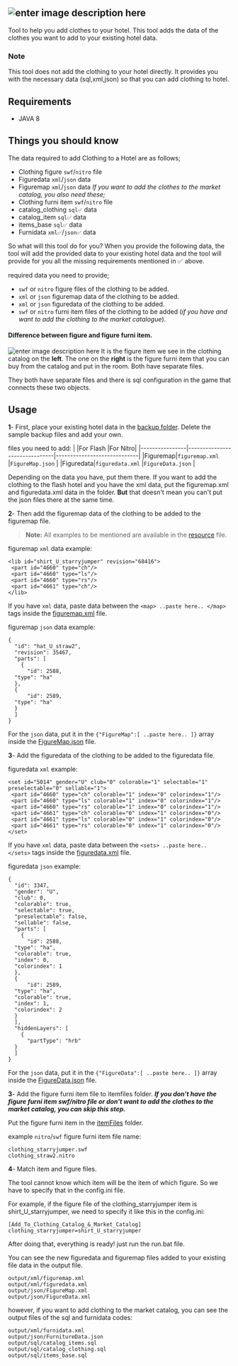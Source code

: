 ![enter image description here](https://i.hizliresim.com/cfxyi3a.gif)
-
Tool to help you add clothes to your hotel. This tool adds the data of the clothes you want to add to your existing hotel data.


### Note

This tool does not add the clothing to your hotel directly. It provides you with the necessary data (sql,xml,json) so that you can add clothing to hotel.

##  Requirements

- JAVA 8

## Things you should know

The data required to add Clothing to a Hotel are as follows;
- Clothing figure `swf`/`nitro` file 
- Figuredata `xml`/`json` data  
- Figuremap `xml`/`json` data 
*If you want to add the clothes to the market catalog, you also need these;*
- Clothing furni item  `swf`/`nitro` file 
- catalog_clothing `sql✅` data
- catalog_item `sql✅` data
- items_base `sql✅` data 
- Furnidata `xml✅`/`json✅` data

So what will this tool do for you? When you provide the following data, the tool will add the provided data to your existing hotel data and the tool will provide for you all the missing requirements mentioned in ✅ above.

required data you need to provide;
- `swf` or `nitro` figure files of the clothing to be added.
- `xml` or `json` figuremap data of the clothing to be added.
- `xml` or `json` figuredata of the clothing to be added.
- `swf` or `nitro`  furni item files of the clothing to be added (*if you have and want to add the clothing to the market catalogue*).

#### Difference between figure and figure furni item.
![enter image description here](https://i.hizliresim.com/5gxxrg9.png)
It is the figure item we see in the clothing catalog on the **left**. 
The one on the **right** is the figure furni item that you can buy from the catalog and put in the room. Both have separate files.

They both have separate files and there is sql configuration in the game that connects these two objects.

## Usage
**1**- First, place your existing hotel data in the [backup folder](https://github.com/sSelmann/Clothing-Loader/tree/master/resource/backupfiles). Delete the sample backup files and add your own.

files you need to add:
|                |For Flash                          |For Nitro|
|----------------|-------------------------------|-----------------------------|
|Figuremap|`figuremap.xml`            |`FigureMap.json`            |
|Figuredata|`figuredata.xml`            |`FigureData.json`            |

Depending on the data you have, put them there. If you want to add the clothing to the flash hotel and you have the xml data, put the figuremap.xml and figuredata.xml data in the folder. **But** that doesn't mean you can't put the json files there at the same time.

**2**- Then add the figuremap data of the clothing to be added to the figuremap file.

> **Note:** All examples to be mentioned are available in the [resource](https://github.com/sSelmann/Clothing-Loader/tree/master/resource)
> file.


figuremap `xml` data example:

    <lib id="shirt_U_starryjumper" revision="68416">  
     <part id="4660" type="ch"/>  
     <part id="4660" type="ls"/>  
     <part id="4660" type="rs"/>  
     <part id="4661" type="ch"/>  
    </lib>
If you have `xml` data, paste data between the `<map> ..paste here.. </map>` tags inside the [figuremap.xml](https://github.com/sSelmann/Clothing-Loader/blob/master/resource/input/figuremap.xml) file.

figuremap `json` data example:

    {  
      "id": "hat_U_straw2",  
      "revision": 35467,  
      "parts": [  
        {  
          "id": 2588,  
      "type": "ha"  
      },  
      {  
          "id": 2589,  
      "type": "ha"  
      }  
      ]  
    }

For the `json` data, put it in the `{"FigureMap":[ ..paste here.. ]}` array inside the [FigureMap.json](https://github.com/sSelmann/Clothing-Loader/blob/master/resource/input/FigureMap.json) file.

**3**- Add the figuredata of the clothing to be added to the figuredata file.

figuredata `xml` example:

    <set id="5014" gender="U" club="0" colorable="1" selectable="1" preselectable="0" sellable="1">  
     <part id="4660" type="ch" colorable="1" index="0" colorindex="1"/>  
     <part id="4660" type="ls" colorable="1" index="0" colorindex="1"/>  
     <part id="4660" type="rs" colorable="1" index="0" colorindex="1"/>  
     <part id="4661" type="ch" colorable="0" index="1" colorindex="0"/>  
     <part id="4661" type="ls" colorable="0" index="1" colorindex="0"/>  
     <part id="4661" type="rs" colorable="0" index="1" colorindex="0"/>  
    </set>
If you have `xml` data, paste data between the `<sets> ..paste here.. </sets>` tags inside the [figuredata.xml](https://github.com/sSelmann/Clothing-Loader/blob/master/resource/input/figuredata.xml) file.

figuredata `json` example:

    {  
      "id": 3347,  
      "gender": "U",  
      "club": 0,  
      "colorable": true,  
      "selectable": true,  
      "preselectable": false,  
      "sellable": false,  
      "parts": [  
        {  
          "id": 2588,  
      "type": "ha",  
      "colorable": true,  
      "index": 0,  
      "colorindex": 1  
      },  
      {  
          "id": 2589,  
      "type": "ha",  
      "colorable": true,  
      "index": 1,  
      "colorindex": 2  
      }  
      ],  
      "hiddenLayers": [  
        {  
          "partType": "hrb"  
      }  
      ]  
    }

For the `json` data, put it in the `{"FigureData":[ ..paste here.. ]}` array inside the [FigureData.json](https://github.com/sSelmann/Clothing-Loader/blob/master/resource/input/FigureData.json) file.

**3**- Add the figure furni item file to itemfiles folder.
***If you don't have the figure furni item swf/nitro file or don't want to add the clothes to the market catalog, you can skip this step.***

Put the figure furni item in the [itemFiles](https://github.com/sSelmann/Clothing-Loader/tree/master/resource/itemfiles) folder.

example `nitro`/`swf` figure furni item file name:

    clothing_starryjumper.swf
    clothing_straw2.nitro

**4**- Match item and figure files.

The tool cannot know which item will be the item of which figure. So we have to specify that in the config.ini file.

For example, if the figure file of the clothing_starryjumper item is shirt_U_starryjumper, we need to specify it like this in the config.ini:

    [Add_To_Clothing_Catalog_&_Market_Catalog]
    clothing_starryjumper=shirt_U_starryjumper
    
 
After doing that, everything is ready! just run the run.bat file.

You can see the new figuredata and figuremap files added to your existing file data in the output file.

    output/xml/figuremap.xml
    output/xml/figuredata.xml
    output/json/FigureMap.xml
    output/json/FigureData.xml

however, if you want to add clothing to the market catalog, you can see the output files of the sql and furnidata codes:

    output/xml/furnidata.xml
    output/json/FurnitureData.json
    output/sql/catalog_items.sql
    output/sql/catalog_clothing.sql
    output/sql/items_base.sql

